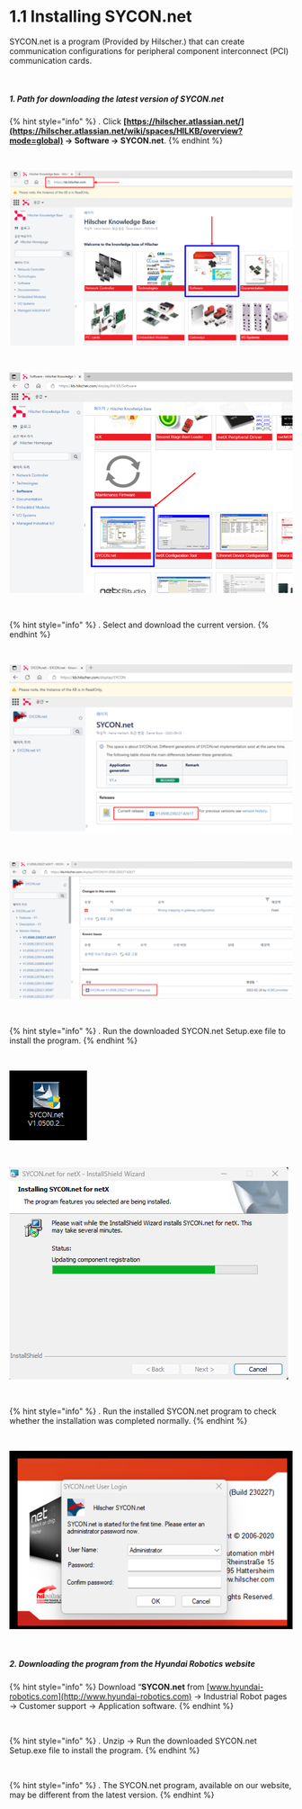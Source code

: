 ﻿# 1.1 Installing SYCON.net

SYCON.net is a program (Provided by Hilscher.) that can create communication configurations for peripheral component interconnect (PCI) communication cards.

<br>

##### 1. Path for downloading the latest version of SYCON.net

{% hint style="info" %}
\.      Click **[https://hilscher.atlassian.net/](https://hilscher.atlassian.net/wiki/spaces/HILKB/overview?mode=global) -> Software -> SYCON.net**.
{% endhint %}

<br>

![[Figure 1.1-1 SYCON.net Installation Screen]](<../_assets/1-Install-Program/image_1.png>)

<br>

![[Figure 1.1-2 SYCON.net Installation Screen]](<../_assets/1-Install-Program/image_2.png>)

<br>

{% hint style="info" %}
\.      Select and download the current version.
{% endhint %}

<br>

![[Figure 1.1-3 SYCON.net Installation Screen]](<../_assets/1-Install-Program/image_3.png>)

<br>

![[Figure 1.1-4 SYCON.net Installation Screen]](<../_assets/1-Install-Program/image_4.png>)

<br>

{% hint style="info" %}
\.      Run the downloaded SYCON.net Setup.exe file to install the program.
{% endhint %}

<br>

![[Figure 1.1-5 SYCON.net Installation Screen]](<../_assets/1-Install-Program/image_5.png>)

<br>

![[Figure 1.1-6 SYCON.net Installation Screen]](<../_assets/1-Install-Program/image_6.png>)

<br>

{% hint style="info" %}
\.      Run the installed SYCON.net program to check whether the installation was completed normally.
{% endhint %}

<br>

![[Figure 1.1-7 SYCON.net Installation Screen]](<../_assets/1-Install-Program/image_7.png>)

<br>


##### 2. Downloading the program from the Hyundai Robotics website

{% hint style="info" %}
Download “**SYCON.net** from [www.hyundai-robotics.com](http://www.hyundai-robotics.com) -> Industrial Robot pages -> Customer support -> Application software.
{% endhint %}

<br>

{% hint style="info" %}
\.      Unzip -> Run the downloaded SYCON.net Setup.exe file to install the program.
{% endhint %}

<br>

{% hint style="info" %}
\.      The SYCON.net program, available on our website, may be different from the latest version.
{% endhint %}


<br>